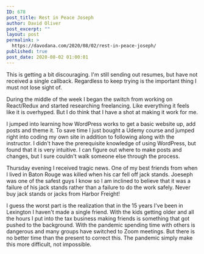 ```yaml
---
ID: 678
post_title: Rest in Peace Joseph
author: David Oliver
post_excerpt: ""
layout: post
permalink: >
  https://davodana.com/2020/08/02/rest-in-peace-joseph/
published: true
post_date: 2020-08-02 01:00:01
---
```

<!-- wp:paragraph {"dropCap":true} -->
<p class="has-drop-cap">This is getting a bit discouraging.  I'm still sending out resumes, but have not received a single callback.  Regardless to keep trying is the important thing I must not lose sight of.</p>
<!-- /wp:paragraph -->

<!-- wp:paragraph -->
<p>During the middle of the week I began the switch from working on React/Redux and started researching freelancing. Like everything it feels like it is overhyped. But I do think that I have a shot at making it work for me.</p>
<!-- /wp:paragraph -->

<!-- wp:paragraph -->
<p>I jumped into learning how WordPress works to get a basic website up, add posts and theme it. To save time I just bought a Udemy course and jumped right into coding my own site in addition to following along with the instructor. I didn't have the prerequisite knowledge of using WordPress, but found that it is very intuitive. I can figure out where to make posts and changes, but I sure couldn't walk someone else through the process.</p>
<!-- /wp:paragraph -->

<!-- wp:paragraph -->
<p>Thursday evening I received tragic news. One of my best friends from when I lived in Baton Rouge was killed when his car fell off jack stands. Joeseph was one of the safest guys I know so I am inclined to believe that it was a failure of his jack stands rather than a failure to do the work safely. Never buy jack stands or jacks from Harbor Freight!</p>
<!-- /wp:paragraph -->

<!-- wp:paragraph -->
<p>I guess the worst part is the realization that in the 15 years I've been in Lexington I haven't made a single friend. With the kids getting older and all the hours I put into the tax business making friends is something that got pushed to the background. With the pandemic spending time with others is dangerous and many groups have switched to Zoom meetings.  But there is no better time than the present to correct this. The pandemic simply make this more difficult, not impossible.</p>
<!-- /wp:paragraph -->